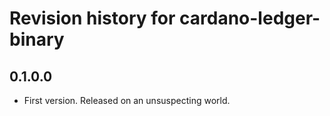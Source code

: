 # Revision history for cardano-ledger-binary

## 0.1.0.0

* First version. Released on an unsuspecting world.

